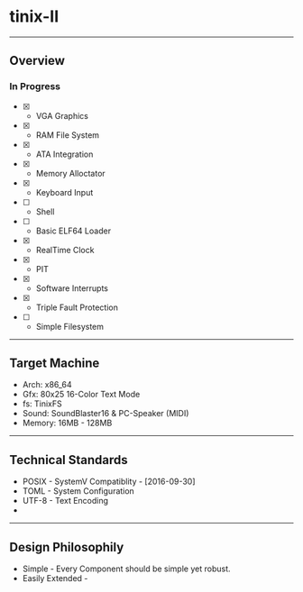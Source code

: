 # tinix-II
----
## Overview
### In Progress
- [x] - VGA Graphics
- [x] - RAM File System
- [x] - ATA Integration
- [x] - Memory Alloctator
- [x] - Keyboard Input
- [ ] - Shell
- [ ] - Basic ELF64 Loader
- [x] - RealTime Clock
- [x] - PIT
- [x] - Software Interrupts
- [x] - Triple Fault Protection 
- [ ] - Simple Filesystem
----
## Target Machine
- Arch: x86_64
- Gfx: 80x25 16-Color Text Mode
- fs: TinixFS
- Sound: SoundBlaster16 & PC-Speaker (MIDI)
- Memory: 16MB - 128MB
----
## Technical Standards
- POSIX - SystemV Compatiblity - [2016-09-30]
- TOML  - System Configuration
- UTF-8 - Text Encoding
- 
----
## Design Philosophily
- Simple - Every Component should be simple yet robust.
- Easily Extended - 
